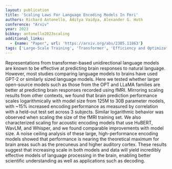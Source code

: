 ```yaml
---
layout: publication
title: 'Scaling Laws For Language Encoding Models In Fmri'
authors: Richard Antonello, Aditya Vaidya, Alexander G. Huth
conference: "Arxiv"
year: 2023
bibkey: antonello2023scaling
additional_links:
  - {name: "Paper", url: 'https://arxiv.org/abs/2305.11863'}
tags: ['Large-Scale Training', 'Transformer', 'Efficiency and Optimization', 'Applications', 'Model Architecture', 'Training Techniques', 'BERT', 'GPT', 'Scaling Laws', 'Reinforcement Learning', 'Pre-Training', 'Pretraining Methods']
---
```

Representations from transformer-based unidirectional language models are
known to be effective at predicting brain responses to natural language.
However, most studies comparing language models to brains have used GPT-2 or
similarly sized language models. Here we tested whether larger open-source
models such as those from the OPT and LLaMA families are better at predicting
brain responses recorded using fMRI. Mirroring scaling results from other
contexts, we found that brain prediction performance scales logarithmically
with model size from 125M to 30B parameter models, with ~15% increased encoding
performance as measured by correlation with a held-out test set across 3
subjects. Similar logarithmic behavior was observed when scaling the size of
the fMRI training set. We also characterized scaling for acoustic encoding
models that use HuBERT, WavLM, and Whisper, and we found comparable
improvements with model size. A noise ceiling analysis of these large,
high-performance encoding models showed that performance is nearing the
theoretical maximum for brain areas such as the precuneus and higher auditory
cortex. These results suggest that increasing scale in both models and data
will yield incredibly effective models of language processing in the brain,
enabling better scientific understanding as well as applications such as
decoding.
